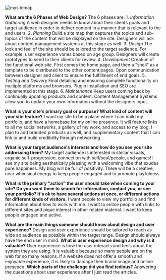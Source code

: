 ![mysitemap](Users/alechendrickson/phase0/phase-0/week-2/imgs/site-map.png)

**What are the 6 Phases of Web Design?**
  The 6 phases are:
    1. *Information Gathering*
        A web designer needs to know about their clients goals and target audience in order to deliver content in a manner that is relevant to the end users.
    2. *Planning*
        Build a site map that captures the topics and sub-topics of the content that will be displayed on the site. Designers will ask about content management systems at this stage as well.
    3. *Design*
        The look and feel of the site should be tailored to the target audience. For example, user experience varies based on age group. Designers will create prototypes to send to their clients for review.
    4. *Development*
        Creation of the functional web site. First comes the home page, and then a "shell" as a template to be distributed to the other content pages. Open communication between designer and client to ensure the fulfillment of end goals.
    5. *Testing and Delivery*
        Final detailing and ensuring complete functionality on multiple platforms and browsers. Plugin installation and SEO are implemented at this stage.
    6. *Maintenance*
        Keep users coming back by continually updating products and content. Content Management Systems allow you to update your own information without the designers input.

**What is your site's primary goal or purpose? What kind of content will your site feature?**
  I want my site to be a place where I can build my portfolio, and have a homebase for my online presence. It will feature links to all my social networks, a gallery of my work, and access to my blog. I plan to add branded products as well, and supplementary content that I can link to and build credibility through networking.

**What is your target audience's interests and how do you see your site addressing them?**
  My target audience is interested in stellar visuals, organic self-progression, connection with self/soul/people, and games! I see my site being aesthetically pleasing with a welcoming vibe that exudes pure happiness. My blog will be full of positivity. There will be a creative, near whimsical energy to keep people engaged and to promote playfulness.

**What is the primary "action" the user should take when coming to your site? Do you want them to search for information, contact you, or see your portfolio? It's ok to have several actions at once, or different actions for different kinds of visitors.**
  I want people to view my portfolio and find information about how to work with me. I want to entice people with links to different sites and pique interest in other related material. I want to keep people engaged and active.

**What are the main things someone should know about design and user experience?**
  Design and user experience should be tailored to reach as wide an audience as possible within the target range. Design should always have the end user in mind.
**What is user experience design and why is it valuable?**
  User experience is how the user interacts and feels about the system they are using. It is valuable because so many people are on the web for so many reasons. If a website does not offer a smooth and enjoyable experience, it is likely to damage their brand image and online presence.
**Which parts of the challenge did you find tedious?**
  Answering the questions about user experience after I just read the articles.